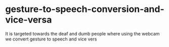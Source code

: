 # gesture-to-speech-conversion-and-vice-versa
It is targeted towards the deaf and dumb people where using the webcam we convert gesture to speech and vice vers
